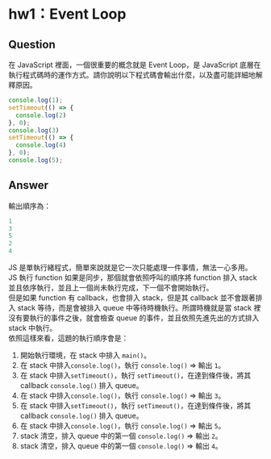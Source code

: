 # hw1：Event Loop

## Question

在 JavaScript 裡面，一個很重要的概念就是 Event Loop，是 JavaScript 底層在執行程式碼時的運作方式。請你說明以下程式碼會輸出什麼，以及盡可能詳細地解釋原因。

``` js
console.log(1);
setTimeout(() => {
  console.log(2)
}, 0);
console.log(3)
setTimeout(() => {
  console.log(4)
}, 0);
console.log(5);
```

## Answer
輸出順序為：
```js
1
3
5
2
4
```

JS 是單執行緒程式，簡單來說就是它一次只能處理一件事情，無法一心多用。  
JS 執行 function 如果是同步，那個就會依照呼叫的順序將 function 排入 stack 並且依序執行，並且上一個尚未執行完成，下一個不會開始執行。  
但是如果 function 有 callback，也會排入 stack，但是其 callback 並不會跟著排入 stack 等待，而是會被排入 queue 中等待時機執行。所謂時機就是當 stack 裡沒有要執行的事件之後，就會檢查 queue 的事件，並且依照先進先出的方式排入 stack 中執行。  
依照這樣來看，這題的執行順序會是：
1. 開始執行環境，在 stack 中排入 `main()`。
2. 在 stack 中排入`console.log()`，執行 `console.log()` => 輸出 `1`。
3. 在 stack 中排入`setTimeout()`，執行 `setTimeout()`，在達到條件後，將其 callback `console.log()` 排入 queue。
4. 在 stack 中排入`console.log()`，執行 `console.log()` => 輸出 `3`。
5. 在 stack 中排入`setTimeout()`，執行 `setTimeout()`，在達到條件後，將其 callback `console.log()` 排入 queue。
6. 在 stack 中排入`console.log()`，執行 `console.log()` => 輸出 `5`。
7. stack 清空，排入 queue 中的第一個 `console.log()` => 輸出 `2`。
8. stack 清空，排入 queue 中的第一個 `console.log()` => 輸出 `4`。
